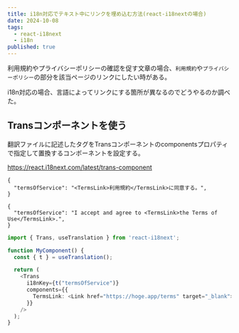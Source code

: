 ```yaml
---
title: i18n対応でテキスト中にリンクを埋め込む方法(react-i18nextの場合)
date: 2024-10-08
tags:
  - react-i18next
  - i18n
published: true
---
```

利用規約やプライバシーポリシーの確認を促す文章の場合、`利用規約`や`プライバシーポリシー`の部分を該当ページのリンクにしたい時がある。

i18n対応の場合、言語によってリンクにする箇所が異なるのでどうやるのか調べた。

## Transコンポーネントを使う

翻訳ファイルに記述したタグをTransコンポーネントのcomponentsプロパティで指定して置換するコンポーネントを設定する。

https://react.i18next.com/latest/trans-component

```ja.json:json
{
  "termsOfService": "<TermsLink>利用規約</TermsLink>に同意する。",
}
```

```en.json:json
{
  "termsOfService": "I accept and agree to <TermsLink>the Terms of Use</TermsLink>.",
}
```

```ts
import { Trans, useTranslation } from 'react-i18next';

function MyComponent() {
  const { t } = useTranslation();

  return (
    <Trans
      i18nKey={t("termsOfService")}
      components={{
        TermsLink: <Link href="https://hoge.app/terms" target="_blank"></Link>
      }}
    />
  );
}
```
